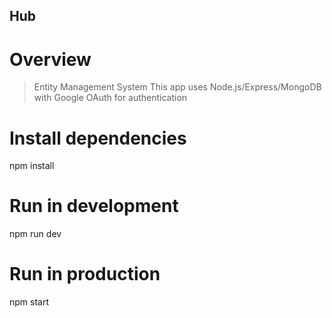 ## Hub

# Overview
> Entity Management System
This app uses Node.js/Express/MongoDB with Google OAuth for authentication

# Install dependencies
npm install

# Run in development
npm run dev

# Run in production
npm start
```
